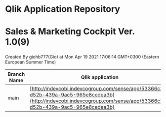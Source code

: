 # Qlik Application Repository 
# Sales & Marketing Cockpit Ver. 1.0(9)
### 
Created By giohb777(Gio) at Mon Apr 19 2021 17:06:14 GMT+0300 (Eastern European Summer Time)

Branch Name|Qlik application
---|---
main|[http://indevcobi.indevcogroup.com/sense/app/53366c30-d52b-439a-9ac5-965e8cedea3b](http://indevcobi.indevcogroup.com/sense/app/53366c30-d52b-439a-9ac5-965e8cedea3b)